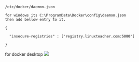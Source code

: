 ```
/etc/docker/daemon.json

for windows its C:\ProgramData\Docker\config\daemon.json
then add bellow entry to it.

{

  "insecure-registries" : ["registry.linuxteacher.com:5000"]

}
```

for docker desktop 
![](https://i.imgur.com/dz28BBb.png)
